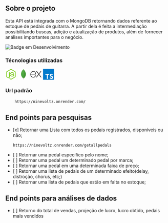 <h2>Sobre o projeto</h2>
Esta API está integrada com o MongoDB retornando dados referente ao estoque 
de pedais de guitarra. A partir dela é feita a intermediação possibilitando 
buscas, adição e atualização de produtos, além de fornecer análises importantes
para o negócio.

![Badge em Desenvolvimento](http://img.shields.io/static/v1?label=STATUS&message=EM%20DESENVOLVIMENTO&color=GREEN&style=for-the-badge)

<h3 color= rgb(45,21,78)>Técnologias utilizadas</h3>
<div align="start">
    <img align="center" alt="Node" height="35" width="35" src="https://raw.githubusercontent.com/devicons/devicon/master/icons/nodejs/nodejs-original.svg"></li>
     <img align="center" alt="Mongo" height="35" width="35" src="https://raw.githubusercontent.com/devicons/devicon/master/icons/mongodb/mongodb-original.svg"></li>
      <img align="center" alt="Express" height="35" width="35" src="https://raw.githubusercontent.com/devicons/devicon/master/icons/express/express-original.svg"></li>
      <img align="center" alt="Ts" height="35" width="35" src="https://raw.githubusercontent.com/devicons/devicon/master/icons/typescript/typescript-plain.svg"></li>
</div>

<div>
  <h3>Url padrão</h3>
  
  ```
      https://ninevoltz.onrender.com/
  ```
</div>

<h2>End points para pesquisas</h2>
<ul>
  <li>
    [x] Retornar uma Lista com todos os pedais registrados, disponíveis ou não;
    
    https://ninevoltz.onrender.com/getallpedals
  </li>
  <li>[ ] Retornar uma pedal específico pelo nome;</li>
  <li>[ ] Retornar uma pedal um determinado pedal por marca;</li>
  <li>[ ] Retornar uma pedal em uma determinada faixa de preço;</li>
  <li>[ ] Retornar uma lista de pedais de um determinado efeito(delay, distroção, chorus, etc;)</li>
  <li>[ ] Retornar uma lista de pedais que estão em falta no estoque;</li>
</ul>

<h2>End points para análises de dados</h2>
<ul>
  <li>[ ] Retorno do total de vendas, projeção de lucro, lucro obtido, pedais mais vendidos</li>
</ul>

